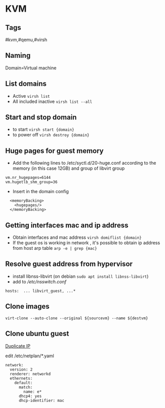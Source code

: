 KVM
===


## Tags

\#kvm,\#qemu,\#virsh



## Naming

Domain=Virtual machine



## List domains

- Active `virsh list `
- All included  inactive `virsh list --all`



## Start and stop domain

- to start `virsh start {domain} `
- to power off `virsh destroy {domain} `


## Huge pages for guest memory
- Add the following lines to /etc/syctl.d/20-huge.conf according to the memory (in this case 12GB) and group of libvirt group
```
vm.nr_hugepages=6144
vm.hugetlb_shm_group=36
```

- Insert in the domain config
```
  <memoryBacking>
    <hugepages/>
  </memoryBacking>
```

## Getting interfaces mac and ip address 

- Obtain interfaces and mac address `virsh domiflist {domain} `
- If the guest os is working in network , it's possible to obtain ip address from host arp table ` arp -e | grep {mac} `


## Resolve guest address from hypervisor

- install libnss-libvirt (on debian ` sudo apt install libnss-libvirt `)
- add to */etc/nsswitch.conf*
```
hosts:  ... libvirt_guest, ...* 
```

## Clone images

` virt-clone --auto-clone --original ${sourcevm} --name ${destvm} `



## Clone ubuntu guest

[Duplicate IP](https://kb.vmware.com/s/article/82229)

edit /etc/netplan/*.yaml

```
network:
  version: 2
  renderer: networkd
  ethernets:
    default:
      match:
        name: e*
      dhcp4: yes
      dhcp-identifier: mac
```